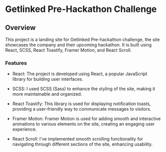 # Getlinked Pre-Hackathon Challenge

## Overview

This project is a landing site for Getlinked Pre-hackathon challenge, the site showcases the company and their upcoming hackathon. It is built using React, SCSS, React Toastify, Framer Motion, and React Scroll.

### Features

- React: The project is developed using React, a popular JavaScript library for building user interfaces.

- SCSS: I used SCSS (Sass) to enhance the styling of the site, making it more maintainable and organized.

- React Toastify: This library is used for displaying notification toasts, providing a user-friendly way to communicate messages to visitors.

- Framer Motion: Framer Motion is used for adding smooth and interactive animations to various elements on the site, creating an engaging user experience.

- React Scroll: I've implemented smooth scrolling functionality for navigating through different sections of the site, enhancing usability.